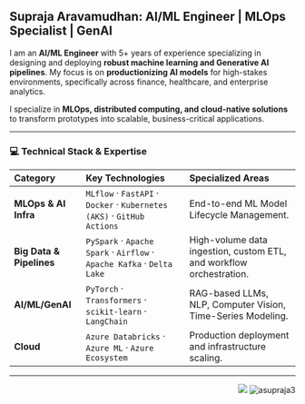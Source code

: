 ## Supraja Aravamudhan: AI/ML Engineer | MLOps Specialist | GenAI 

I am an **AI/ML Engineer** with 5+ years of experience specializing in designing and deploying **robust machine learning and Generative AI pipelines**. My focus is on **productionizing AI models** for high-stakes environments, specifically across finance, healthcare, and enterprise analytics.

I specialize in **MLOps, distributed computing, and cloud-native solutions** to transform prototypes into scalable, business-critical applications.

---
### 💻 Technical Stack & Expertise
| Category | Key Technologies | Specialized Areas |
| :--- | :--- | :--- |
| **MLOps & AI Infra** | `MLflow` · `FastAPI` · `Docker` · `Kubernetes (AKS)` · `GitHub Actions` | End-to-end ML Model Lifecycle Management. |
| **Big Data & Pipelines** | `PySpark` · `Apache Spark` · `Airflow` · `Apache Kafka` · `Delta Lake` | High-volume data ingestion, custom ETL, and workflow orchestration. |
| **AI/ML/GenAI** | `PyTorch` · `Transformers` · `scikit-learn` · `LangChain` | RAG-based LLMs, NLP, Computer Vision, Time-Series Modeling. |
| **Cloud** | `Azure Databricks` · `Azure ML` · `Azure Ecosystem` | Production deployment and infrastructure scaling. |

---
<p align="right"> <img src="https://hackatime-badge.hackclub.com/U091WBXJ59C/nlp-finance-forecast?color=darkgreen"/>
 <img src="https://komarev.com/ghpvc/?username=asupraja3&label=Profile%20views&color=0e75b6&style=flat" alt="asupraja3" />
</p>
